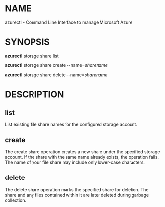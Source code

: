 # NAME

azurectl - Command Line Interface to manage Microsoft Azure

# SYNOPSIS

__azurectl__ storage share list

__azurectl__ storage share create --name=*sharename*

__azurectl__ storage share delete --name=*sharename*

# DESCRIPTION

## __list__

List existing file share names for the configured storage account.

## __create__

The create share operation creates a new share under the specified storage account. If the share with the same name already exists, the operation fails. The name of your file share may include only lower-case characters.

## __delete__

The delete share operation marks the specified share for deletion. The share and any files contained within it are later deleted during garbage collection.
